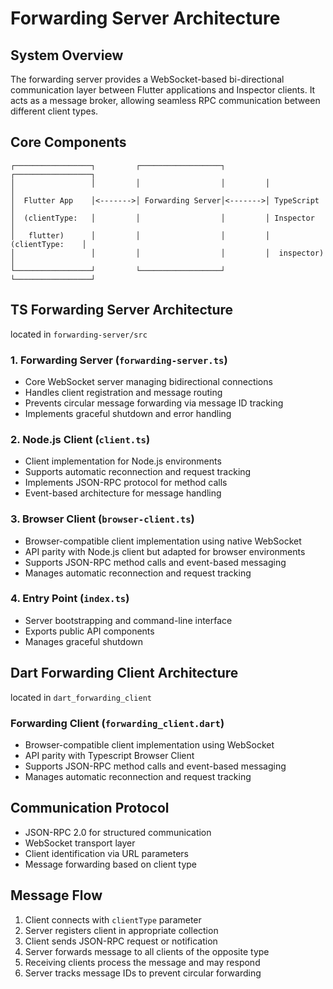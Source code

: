 # Forwarding Server Architecture

## System Overview

The forwarding server provides a WebSocket-based bi-directional communication layer between Flutter applications and Inspector clients. It acts as a message broker, allowing seamless RPC communication between different client types.

## Core Components

```
┌─────────────────┐         ┌──────────────────┐         ┌─────────────────┐
│                 │         │                  │         │                 │
│  Flutter App    │<------->│ Forwarding Server│<------->│ TypeScript      │
│  (clientType:   │         │                  │         │ Inspector       │
│   flutter)      │         │                  │         │ (clientType:    │
│                 │         │                  │         │  inspector)     │
└─────────────────┘         └──────────────────┘         └─────────────────┘
```

## TS Forwarding Server Architecture

located in `forwarding-server/src`

### 1. Forwarding Server (`forwarding-server.ts`)

- Core WebSocket server managing bidirectional connections
- Handles client registration and message routing
- Prevents circular message forwarding via message ID tracking
- Implements graceful shutdown and error handling

### 2. Node.js Client (`client.ts`)

- Client implementation for Node.js environments
- Supports automatic reconnection and request tracking
- Implements JSON-RPC protocol for method calls
- Event-based architecture for message handling

### 3. Browser Client (`browser-client.ts`)

- Browser-compatible client implementation using native WebSocket
- API parity with Node.js client but adapted for browser environments
- Supports JSON-RPC method calls and event-based messaging
- Manages automatic reconnection and request tracking

### 4. Entry Point (`index.ts`)

- Server bootstrapping and command-line interface
- Exports public API components
- Manages graceful shutdown

## Dart Forwarding Client Architecture

located in `dart_forwarding_client`

### Forwarding Client (`forwarding_client.dart`)

- Browser-compatible client implementation using WebSocket
- API parity with Typescript Browser Client
- Supports JSON-RPC method calls and event-based messaging
- Manages automatic reconnection and request tracking

## Communication Protocol

- JSON-RPC 2.0 for structured communication
- WebSocket transport layer
- Client identification via URL parameters
- Message forwarding based on client type

## Message Flow

1. Client connects with `clientType` parameter
2. Server registers client in appropriate collection
3. Client sends JSON-RPC request or notification
4. Server forwards message to all clients of the opposite type
5. Receiving clients process the message and may respond
6. Server tracks message IDs to prevent circular forwarding
